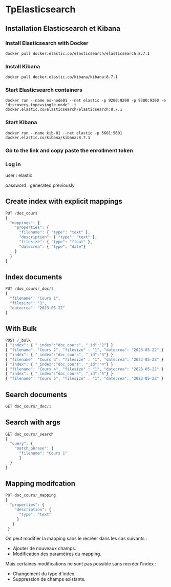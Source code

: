 # TpElasticsearch

## Installation Elasticsearch et Kibana

### Install Elasticsearch with Docker
```script
docker pull docker.elastic.co/elasticsearch/elasticsearch:8.7.1
```

### Install Kibana
```script
docker pull docker.elastic.co/kibana/kibana:8.7.1
```

### Start Elasticsearch containers 
```script
docker run --name es-node01 --net elastic -p 9200:9200 -p 9300:9300 -e "discovery.type=single-node" -t docker.elastic.co/elasticsearch/elasticsearch:8.7.1
```

### Start Kibana 
```script
docker run --name kib-01 --net elastic -p 5601:5601 docker.elastic.co/kibana/kibana:8.7.1
```

### Go to the link and copy paste the enrollment token

### Log in
user : elastic

password : generated previously

## Create index with explicit mappings
```javascript
PUT /doc_cours
{
  "mappings": {
    "properties": {
      "filename": { "type": "text" },
      "description": { "type": "text" },
      "filesize": { "type": "float" },
      "datecrea": { "type": "date"}
    }
  }
}
```

## Index documents 
```javascript
PUT /doc_cours/_doc/1
{
  "filename": "Cours 1",
  "filesize": "1",
  "datecrea": "2023-05-22"
}
```

## With Bulk
```javascript
POST /_bulk
{ "index": { "_index":"doc_cours", "_id":"2"} }
{ "filename": "Cours 2", "filesize" : "1", "datecrea": "2023-05-22" }
{ "index": { "_index":"doc_cours", "_id":"3"} }
{ "filename": "Cours 3", "filesize" : "1", "datecrea": "2023-05-22" }
{ "index": { "_index":"doc_cours", "_id":"4"} }
{ "filename": "Cours 4", "filesize" : "1", "datecrea": "2023-05-22" }
{ "index": { "_index":"doc_cours", "_id":"5"} }
{ "filename": "Cours 5", "filesize" : "1", "datecrea": "2023-05-22" }
``` 

## Search documents
```javascript
GET doc_cours/_doc/1
```

## Search with args 
```javascript
GET doc_cours/_search
{
  "query": {
    "match_phrase": {
      "filename": "Cours 1"
      }
  }
}
```

## Mapping modifcation
```javascript
PUT doc_cours/_mapping
{ 
  "properties": {
    "description": { 
      "type": "text"
     }
   }  
 }
 ```
 
On peut modifier la mapping sans le recréer dans les cas suivants :
- Ajouter de nouveaux champs.
- Modification des paramètres du mapping.

Mais certaines modifications ne sont pas possible sans recréer l'index :
- Changement du type d'index.
- Suppression de champs existants.

